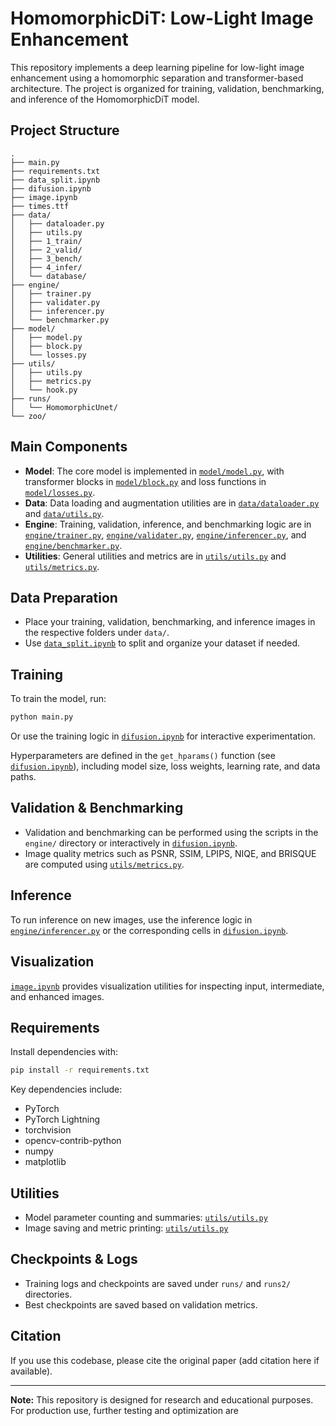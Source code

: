 # HomomorphicDiT: Low-Light Image Enhancement

This repository implements a deep learning pipeline for low-light image enhancement using a homomorphic separation and transformer-based architecture. The project is organized for training, validation, benchmarking, and inference of the HomomorphicDiT model.

## Project Structure

```
.
├── main.py
├── requirements.txt
├── data_split.ipynb
├── difusion.ipynb
├── image.ipynb
├── times.ttf
├── data/
│   ├── dataloader.py
│   ├── utils.py
│   ├── 1_train/
│   ├── 2_valid/
│   ├── 3_bench/
│   ├── 4_infer/
│   └── database/
├── engine/
│   ├── trainer.py
│   ├── validater.py
│   ├── inferencer.py
│   └── benchmarker.py
├── model/
│   ├── model.py
│   ├── block.py
│   └── losses.py
├── utils/
│   ├── utils.py
│   ├── metrics.py
│   └── hook.py
├── runs/
│   └── HomomorphicUnet/
└── zoo/
```

## Main Components

- **Model**: The core model is implemented in [`model/model.py`](model/model.py), with transformer blocks in [`model/block.py`](model/block.py) and loss functions in [`model/losses.py`](model/losses.py).
- **Data**: Data loading and augmentation utilities are in [`data/dataloader.py`](data/dataloader.py) and [`data/utils.py`](data/utils.py).
- **Engine**: Training, validation, inference, and benchmarking logic are in [`engine/trainer.py`](engine/trainer.py), [`engine/validater.py`](engine/validater.py), [`engine/inferencer.py`](engine/inferencer.py), and [`engine/benchmarker.py`](engine/benchmarker.py).
- **Utilities**: General utilities and metrics are in [`utils/utils.py`](utils/utils.py) and [`utils/metrics.py`](utils/metrics.py).

## Data Preparation

- Place your training, validation, benchmarking, and inference images in the respective folders under `data/`.
- Use [`data_split.ipynb`](data_split.ipynb) to split and organize your dataset if needed.

## Training

To train the model, run:

```sh
python main.py
```

Or use the training logic in [`difusion.ipynb`](difusion.ipynb) for interactive experimentation.

Hyperparameters are defined in the `get_hparams()` function (see [`difusion.ipynb`](difusion.ipynb)), including model size, loss weights, learning rate, and data paths.

## Validation & Benchmarking

- Validation and benchmarking can be performed using the scripts in the `engine/` directory or interactively in [`difusion.ipynb`](difusion.ipynb).
- Image quality metrics such as PSNR, SSIM, LPIPS, NIQE, and BRISQUE are computed using [`utils/metrics.py`](utils/metrics.py).

## Inference

To run inference on new images, use the inference logic in [`engine/inferencer.py`](engine/inferencer.py) or the corresponding cells in [`difusion.ipynb`](difusion.ipynb).

## Visualization

[`image.ipynb`](image.ipynb) provides visualization utilities for inspecting input, intermediate, and enhanced images.

## Requirements

Install dependencies with:

```sh
pip install -r requirements.txt
```

Key dependencies include:
- PyTorch
- PyTorch Lightning
- torchvision
- opencv-contrib-python
- numpy
- matplotlib

## Utilities

- Model parameter counting and summaries: [`utils/utils.py`](utils/utils.py)
- Image saving and metric printing: [`utils/utils.py`](utils/utils.py)

## Checkpoints & Logs

- Training logs and checkpoints are saved under `runs/` and `runs2/` directories.
- Best checkpoints are saved based on validation metrics.

## Citation

If you use this codebase, please cite the original paper (add citation here if available).

---

**Note:** This repository is designed for research and educational purposes. For production use, further testing and optimization are